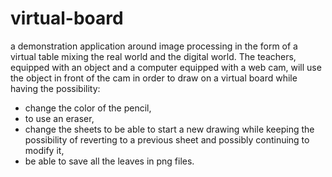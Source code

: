 # virtual-board
a demonstration application around image processing in the form of a virtual table mixing the real world and the digital world. The teachers, equipped with an object and a computer equipped with a web cam, will use the object in front of the cam in order to draw on a virtual board while having the possibility:
- change the color of the pencil,
- to use an eraser,
- change the sheets to be able to start a new drawing while keeping the possibility of reverting to a previous sheet and possibly continuing to modify it,
- be able to save all the leaves in png files.
